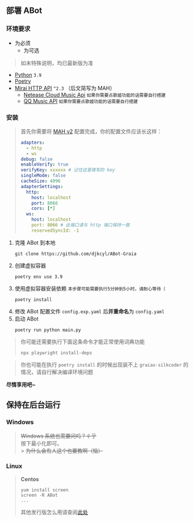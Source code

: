 ## 部署 ABot

### 环境要求

- 为必须
  - 为可选

> 如未特殊说明，均已最新版为准

- [Python](https://www.python.org/) `3.9`
- [Poetry](https://python-poetry.org/)
- [Mirai HTTP API](https://github.com/project-mirai/mirai-api-http) `^2.3` （后文简写为 MAH）
  - [Netease Cloud Music Api](https://github.com/Binaryify/NeteaseCloudMusicApi) `如果你需要点歌姬功能的话需要自行搭建`
  - [QQ Music API](https://github.com/Rain120/qq-music-api) `如果你需要点歌姬功能的话需要自行搭建`

### 安装

> 首先你需要将 [MAH v2](https://github.com/project-mirai/mirai-api-http) 配置完成，你的配置文件应该长这样：
>
> ```yaml
> adapters:
>   - http
>   - ws
> debug: false
> enableVerify: true
> verifyKey: xxxxxx # 记住这里填写的 key
> singleMode: false
> cacheSize: 4096
> adapterSettings:
>   http:
>     host: localhost
>     port: 8066
>     cors: [*]
>   ws:
>     host: localhost
>     port: 8066 # 此端口请与 http 端口保持一致
>     reservedSyncId: -1
> ```

1. 克隆 ABot 到本地
   ```shell
   git clone https://github.com/djkcyl/ABot-Graia
   ```
2. 创建虚拟容器
   ```shell
   poetry env use 3.9
   ```
3. 使用虚拟容器安装依赖 `本步骤可能需要执行5分钟到5小时，请耐心等待（`
   ```shell
   poetry install
   ```
4. 修改 ABot 配置文件 `config.exp.yaml` 后**并重命名**为 `config.yaml`
5. 启动 ABot
   ```shell
   poetry run python main.py
   ```

> 你可能还需要执行下面这条命令才能正常使用词典功能
>
> ```shell
> npx playwright install-deps
> ```

> 你也可能在执行 `poetry install` 的时候出现装不上 `graiax-silkcoder` 的情况，请自行解决编译环境问题

**尽情享用吧~**

## 保持在后台运行

### **Windows**

> ~~Windows 系统也需要问吗？彳亍~~<br>
> 按下最小化即可。<br> > ~~为什么会有人这个也要教啊（恼）~~<br>

### **Linux**

> **Centos**
>
> ```shell
> yum install screen
> screen -R ABot
> ...
> ```
>
> 其他发行版怎么用请查阅[此处](https://zhuanlan.zhihu.com/p/26683968)
